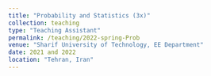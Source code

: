 ```yaml
---
title: "Probability and Statistics (3x)"
collection: teaching
type: "Teaching Assistant"
permalink: /teaching/2022-spring-Prob
venue: "Sharif University of Technology, EE Department"
date: 2021 and 2022
location: "Tehran, Iran"
---
```

